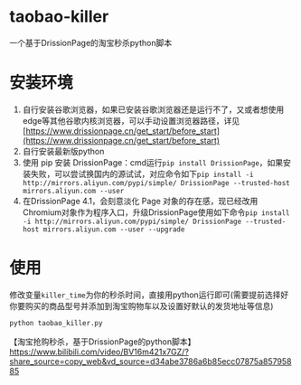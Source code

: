 # taobao-killer

一个基于DrissionPage的淘宝秒杀python脚本

# 安装环境

1. 自行安装谷歌浏览器，如果已安装谷歌浏览器还是运行不了，又或者想使用edge等其他谷歌内核浏览器，可以手动设置浏览器路径，详见[https://www.drissionpage.cn/get_start/before_start](https://www.drissionpage.cn/get_start/before_start)
2. 自行安装最新版python
3. 使用 pip 安装 DrissionPage：cmd运行`pip install DrissionPage`，如果安装失败，可以尝试换国内的源试试，对应命令如下`pip install -i http://mirrors.aliyun.com/pypi/simple/ DrissionPage --trusted-host mirrors.aliyun.com --user`
4. 在DrissionPage 4.1，会刻意淡化 Page 对象的存在感，现已经改用Chromium对象作为程序入口，升级DrissionPage使用如下命令`pip install -i http://mirrors.aliyun.com/pypi/simple/ DrissionPage --trusted-host mirrors.aliyun.com --user --upgrade`

# 使用

修改变量`killer_time`为你的秒杀时间，直接用python运行即可(需要提前选择好你要购买的商品型号并添加到淘宝购物车以及设置好默认的发货地址等信息)

```python
python taobao_killer.py
```

【淘宝抢购秒杀，基于DrissionPage的python脚本】 https://www.bilibili.com/video/BV16m421x7GZ/?share_source=copy_web&vd_source=d34abe3786a6b85ecc07875a85795885
